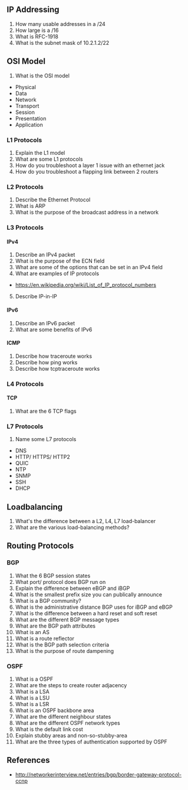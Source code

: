 ## IP Addressing
1. How many usable addresses in a /24
2. How large is a /16
3. What is RFC-1918 
4. What is the subnet mask of 10.2.1.2/22

## OSI Model
1. What is the OSI model
  * Physical
  * Data
  * Network
  * Transport
  * Session
  * Presentation
  * Application

### L1 Protocols
1. Explain the L1 model
2. What are some L1 protocols
3. How do you troubleshoot a layer 1 issue with an ethernet jack
4. How do you troubleshoot a flapping link between 2 routers

### L2 Protocols
1. Describe the Ethernet Protocol
2. What is ARP
3. What is the purpose of the broadcast address in a network

### L3 Protocols
#### IPv4
1. Describe an IPv4 packet
2. What is the purpose of the ECN field
3. What are some of the options that can be set in an IPv4 field
4. What are examples of IP protocols
  * https://en.wikipedia.org/wiki/List_of_IP_protocol_numbers
5. Describe IP-in-IP 

#### IPv6
1. Describe an IPv6 packet
2. What are some benefits of IPv6

#### ICMP
1. Describe how traceroute works
2. Describe how ping works
3. Describe how tcptraceroute works

### L4 Protocols
#### TCP
1. What are the 6 TCP flags

### L7 Protocols
1. Name some L7 protocols
  * DNS
  * HTTP/ HTTPS/ HTTP2
  * QUIC
  * NTP
  * SNMP
  * SSH
  * DHCP

## Loadbalancing
1. What's the difference between a L2, L4, L7 load-balancer
2. What are the various load-balancing methods?

## Routing Protocols
### BGP
1. What the 6 BGP session states
2. What port/ protocol does BGP run on
3. Explain the difference between eBGP and iBGP
4. What is the smallest prefix size you can publically announce
5. What is a BGP community?
6. What is the administrative distance BGP uses for iBGP and eBGP
7. What is the difference between a hard reset and soft reset
8. What are the different BGP message types
9. What are the BGP path attributes
10. What is an AS
11. What is a route reflector
12. What is the BGP path selection criteria
13. What is the purpose of route dampening

### OSPF
1. What is a OSPF
2. What are the steps to create router adjacency
3. What is a LSA
4. What is a LSU
5. What is a LSR
6. What is an OSPF backbone area
7. What are the different neighbour states
8. What are the different OSPF network types
9. What is the default link cost
10. Explain stubby areas and non-so-stubby-area
11. What are the three types of authentication supported by OSPF

## References
* http://networkerinterview.net/entries/bgp/border-gateway-protocol-ccnp
